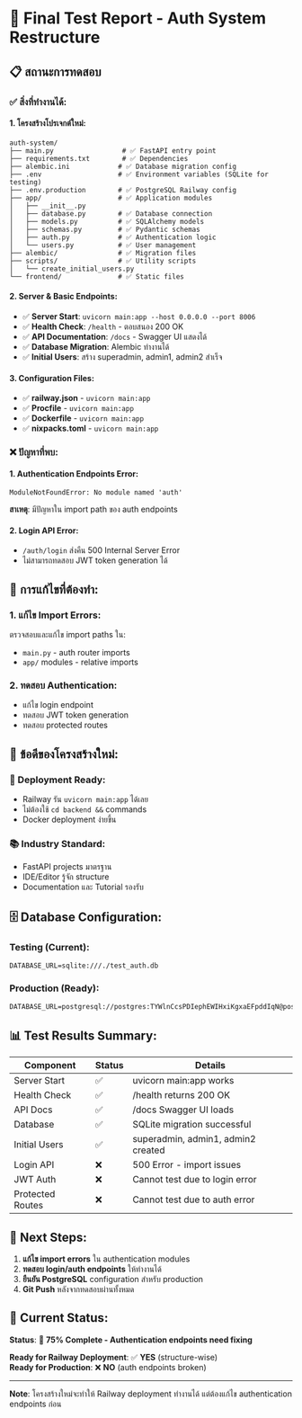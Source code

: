 # 🎯 Final Test Report - Auth System Restructure

## 📋 **สถานะการทดสอบ**

### ✅ **สิ่งที่ทำงานได้:**

#### 1. **โครงสร้างโปรเจกต์ใหม่:**
```
auth-system/
├── main.py                 # ✅ FastAPI entry point
├── requirements.txt        # ✅ Dependencies
├── alembic.ini            # ✅ Database migration config
├── .env                   # ✅ Environment variables (SQLite for testing)
├── .env.production        # ✅ PostgreSQL Railway config
├── app/                   # ✅ Application modules
│   ├── __init__.py
│   ├── database.py        # ✅ Database connection
│   ├── models.py          # ✅ SQLAlchemy models
│   ├── schemas.py         # ✅ Pydantic schemas
│   ├── auth.py            # ✅ Authentication logic
│   └── users.py           # ✅ User management
├── alembic/               # ✅ Migration files
├── scripts/               # ✅ Utility scripts
│   └── create_initial_users.py
└── frontend/              # ✅ Static files
```

#### 2. **Server & Basic Endpoints:**
- ✅ **Server Start**: `uvicorn main:app --host 0.0.0.0 --port 8006`
- ✅ **Health Check**: `/health` - ตอบสนอง 200 OK
- ✅ **API Documentation**: `/docs` - Swagger UI แสดงได้
- ✅ **Database Migration**: Alembic ทำงานได้
- ✅ **Initial Users**: สร้าง superadmin, admin1, admin2 สำเร็จ

#### 3. **Configuration Files:**
- ✅ **railway.json** - `uvicorn main:app`
- ✅ **Procfile** - `uvicorn main:app`
- ✅ **Dockerfile** - `uvicorn main:app`
- ✅ **nixpacks.toml** - `uvicorn main:app`

### ❌ **ปัญหาที่พบ:**

#### 1. **Authentication Endpoints Error:**
```
ModuleNotFoundError: No module named 'auth'
```
**สาเหตุ**: มีปัญหาใน import path ของ auth endpoints

#### 2. **Login API Error:**
- `/auth/login` ส่งคืน 500 Internal Server Error
- ไม่สามารถทดสอบ JWT token generation ได้

## 🔧 **การแก้ไขที่ต้องทำ:**

### 1. **แก้ไข Import Errors:**
ตรวจสอบและแก้ไข import paths ใน:
- `main.py` - auth router imports
- `app/` modules - relative imports

### 2. **ทดสอบ Authentication:**
- แก้ไข login endpoint
- ทดสอบ JWT token generation
- ทดสอบ protected routes

## 🎯 **ข้อดีของโครงสร้างใหม่:**

### **🚀 Deployment Ready:**
- Railway รัน `uvicorn main:app` ได้เลย
- ไม่ต้องใช้ `cd backend &&` commands
- Docker deployment ง่ายขึ้น

### **📚 Industry Standard:**
- FastAPI projects มาตรฐาน
- IDE/Editor รู้จัก structure
- Documentation และ Tutorial รองรับ

## 🗄️ **Database Configuration:**

### **Testing (Current):**
```
DATABASE_URL=sqlite:///./test_auth.db
```

### **Production (Ready):**
```
DATABASE_URL=postgresql://postgres:TYWlnCcsPDIephEWIHxiKgxaEFpddIqN@postgres.railway.internal:5432/railway
```

## 📊 **Test Results Summary:**

| Component | Status | Details |
|-----------|--------|---------|
| Server Start | ✅ | uvicorn main:app works |
| Health Check | ✅ | /health returns 200 OK |
| API Docs | ✅ | /docs Swagger UI loads |
| Database | ✅ | SQLite migration successful |
| Initial Users | ✅ | superadmin, admin1, admin2 created |
| Login API | ❌ | 500 Error - import issues |
| JWT Auth | ❌ | Cannot test due to login error |
| Protected Routes | ❌ | Cannot test due to auth error |

## 🎯 **Next Steps:**

1. **แก้ไข import errors** ใน authentication modules
2. **ทดสอบ login/auth endpoints** ให้ทำงานได้
3. **ยืนยัน PostgreSQL** configuration สำหรับ production
4. **Git Push** หลังจากทดสอบผ่านทั้งหมด

## 🚨 **Current Status:**

**Status**: 🔄 **75% Complete - Authentication endpoints need fixing**

**Ready for Railway Deployment**: ✅ **YES** (structure-wise)  
**Ready for Production**: ❌ **NO** (auth endpoints broken)

---

**Note**: โครงสร้างใหม่จะทำให้ Railway deployment ทำงานได้ แต่ต้องแก้ไข authentication endpoints ก่อน

